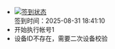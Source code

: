 - [![签到状态](https://github.com/womade/Cloud189-Actions/actions/workflows/main.yml/badge.svg?branch=main)](https://github.com/womade/Cloud189-Actions/actions/workflows/main.yml) <br> 签到时间：2025-08-31 18:41:10
- 开始执行帐号1
- 设备ID不存在，需要二次设备校验
